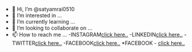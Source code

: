 - 👋 Hi, I’m @satyamrai0510
- 👀 I’m interested in ...
- 🌱 I’m currently learning ...
- 💞️ I’m looking to collaborate on ...
- 📫 How to reach me ...
-INSTAGRAM[click here..](https://www.instagram.com/satyamrai0510/)
-LINKEDIN[click here..](https://www.linkedin.com/satyamrai0510/)
-TWITTER[click here..](https://www.twitter.com/satyamrai0510/)
-FACEBOOK[click here..](https://www.facebook.com/satyamrai0510/)
*FACEBOOK - [click here..](https://www.facebook.com/satyamrai0510/)

<!---
satyamrai0510/satyamrai0510 is a ✨ special ✨ repository because its `README.md` (this file) appears on your GitHub profile.
You can click the Preview link to take a look at your changes.
--->
